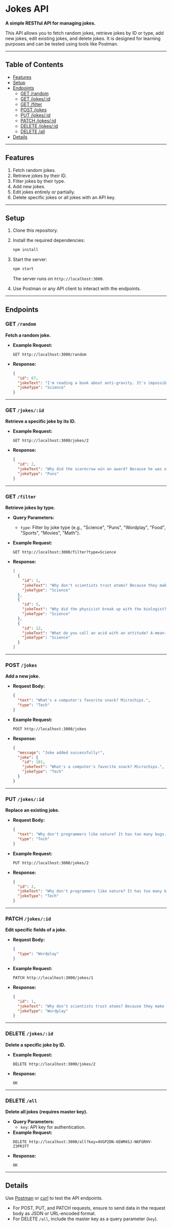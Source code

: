 # Jokes API  

**A simple RESTful API for managing jokes.**  

This API allows you to fetch random jokes, retrieve jokes by ID or type, add new jokes, edit existing jokes, and delete jokes. It is designed for learning purposes and can be tested using tools like Postman.  

---

## Table of Contents  

- [Features](#features)  
- [Setup](#setup)  
- [Endpoints](#endpoints)  
  - [GET /random](#get-random)  
  - [GET /jokes/:id](#get-jokesid)  
  - [GET /filter](#get-filter)  
  - [POST /jokes](#post-jokes)  
  - [PUT /jokes/:id](#put-jokesid)  
  - [PATCH /jokes/:id](#patch-jokesid)  
  - [DELETE /jokes/:id](#delete-jokesid)  
  - [DELETE /all](#delete-all)  
- [Details](#details)  

---

## Features  

1. Fetch random jokes.  
2. Retrieve jokes by their ID.  
3. Filter jokes by their type.  
4. Add new jokes.  
5. Edit jokes entirely or partially.  
6. Delete specific jokes or all jokes with an API key.  

---

## Setup  

1. Clone this repository.  
2. Install the required dependencies:  
   ```bash
   npm install
   ```
3. Start the server:  
   ```bash
   npm start
   ```  
   The server runs on `http://localhost:3000`.

4. Use Postman or any API client to interact with the endpoints.

---

## Endpoints  

### GET `/random`  

**Fetch a random joke.**  
- **Example Request:**  
  ```http
  GET http://localhost:3000/random
  ```
- **Response:**  
  ```json
  {
    "id": 67,
    "jokeText": "I'm reading a book about anti-gravity. It's impossible to put down!",
    "jokeType": "Science"
  }
  ```

---

### GET `/jokes/:id`  

**Retrieve a specific joke by its ID.**  
- **Example Request:**  
  ```http
  GET http://localhost:3000/jokes/2
  ```
- **Response:**  
  ```json
  {
    "id": 2,
    "jokeText": "Why did the scarecrow win an award? Because he was outstanding in his field.",
    "jokeType": "Puns"
  }
  ```

---

### GET `/filter`  

**Retrieve jokes by type.**  
- **Query Parameters:**  
  - `type`: Filter by joke type (e.g., "Science", "Puns", "Wordplay", "Food", "Sports", "Movies", "Math").
 
- **Example Request:**  
  ```http
  GET http://localhost:3000/filter?type=Science
  ```
  
- **Response:**  
  ```json
  [
    {
      "id": 1,
      "jokeText": "Why don't scientists trust atoms? Because they make up everything.",
      "jokeType": "Science"
    },
    {
      "id": 5,
      "jokeText": "Why did the physicist break up with the biologist? There was no chemistry.",
      "jokeType": "Science"
    },
    {
      "id": 12,
      "jokeText": "What do you call an acid with an attitude? A-mean-o acid.",
      "jokeType": "Science"
    }
  ]
  ```

---

### POST `/jokes`  

**Add a new joke.**  
- **Request Body:**  
  ```json
  {
    "text": "What's a computer's favorite snack? Microchips.",
    "type": "Tech"
  }
  ```
- **Example Request:**  
  ```http
  POST http://localhost:3000/jokes
  ```
- **Response:**  
  ```json
  {
    "message": "Joke added successfully!",
    "joke": {
      "id": 101,
      "jokeText": "What's a computer's favorite snack? Microchips.",
      "jokeType": "Tech"
    }
  }
  ```

---

### PUT `/jokes/:id`  

**Replace an existing joke.**  
- **Request Body:**  
  ```json
  {
    "text": "Why don't programmers like nature? It has too many bugs.",
    "type": "Tech"
  }
  ```
- **Example Request:**  
  ```http
  PUT http://localhost:3000/jokes/2
  ```
- **Response:**  
  ```json
  {
    "id": 2,
    "jokeText": "Why don't programmers like nature? It has too many bugs.",
    "jokeType": "Tech"
  }
  ```

---

### PATCH `/jokes/:id`  

**Edit specific fields of a joke.**  
- **Request Body:**  
  ```json
  {
    "type": "Wordplay"
  }
  ```
- **Example Request:**  
  ```http
  PATCH http://localhost:3000/jokes/1
  ```
- **Response:**  
  ```json
  {
    "id": 1,
    "jokeText": "Why don't scientists trust atoms? Because they make up everything.",
    "jokeType": "Wordplay"
  }
  ```

---

### DELETE `/jokes/:id`  

**Delete a specific joke by ID.**  
- **Example Request:**  
  ```http
  DELETE http://localhost:3000/jokes/2
  ```
- **Response:**  
  ```http
  OK
  ```

---

### DELETE `/all`  

**Delete all jokes (requires master key).**  
- **Query Parameters:**  
  - `key`: API key for authentication.  
- **Example Request:**  
  ```http
  DELETE http://localhost:3000/all?key=4VGP2DN-6EWM4SJ-N6FGRHV-Z3PR3TT
  ```
- **Response:**  
  ```http
  OK
  ```

---

## Details  

Use [Postman](https://www.postman.com/) or [curl](https://curl.se/) to test the API endpoints.  
- For POST, PUT, and PATCH requests, ensure to send data in the request body as JSON or URL-encoded format.  
- For DELETE `/all`, include the master key as a query parameter (`key`).
